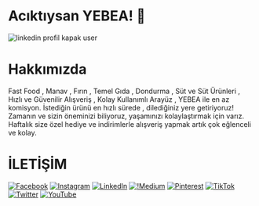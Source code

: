 <h1>Acıktıysan YEBEA! 🧡</h1>
</hr>

![linkedin profil kapak user](https://github.com/YEBEA-LTD-STI/.github/assets/91744618/cb6da3c1-869f-46c2-b12e-fa369fb5002b)


<h1>Hakkımızda</h1>
<p>Fast Food , Manav , Fırın , Temel Gıda , Dondurma , Süt ve Süt Ürünleri , Hızlı ve Güvenilir Alışveriş , Kolay Kullanımlı Arayüz , YEBEA ile en az komisyon. İstediğin ürünü en hızlı sürede , dilediğiniz yere getiriyoruz! Zamanın ve sizin öneminizi biliyoruz, yaşamınızı kolaylaştırmak için varız. Haftalık size özel hediye ve indirimlerle alışveriş yapmak artık çok eğlenceli ve kolay.</p>
</hr>



<h1>İLETİŞİM</h1>

[![Facebook](https://img.shields.io/badge/Facebook-%231877F2.svg?logo=Facebook&logoColor=white)](https://www.facebook.com/yebea.net/) [![Instagram](https://img.shields.io/badge/Instagram-%23E4405F.svg?logo=Instagram&logoColor=white)](https://www.instagram.com/yebea_net/) [![LinkedIn](https://img.shields.io/badge/LinkedIn-%230077B5.svg?logo=linkedin&logoColor=white)](https://www.linkedin.com/company/yebea/) [![!Medium](https://img.shields.io/badge/Medium-12100E?logo=medium&logoColor=white)](https://medium.com/@yebea.net) [![Pinterest](https://img.shields.io/badge/Pinterest-%23E60023.svg?logo=Pinterest&logoColor=white)](https://tr.pinterest.com/yebea_net/)  [![TikTok](https://img.shields.io/badge/TikTok-%23000000.svg?logo=TikTok&logoColor=white)](https://www.tiktok.com/@yebea.net) [![Twitter](https://img.shields.io/badge/Twitter-%231DA1F2.svg?logo=Twitter&logoColor=white)](https://twitter.com/yebea_net) [![YouTube](https://img.shields.io/badge/YouTube-%23FF0000.svg?logo=YouTube&logoColor=white)](https://youtube.com/@yebea-net) 


</hr>
